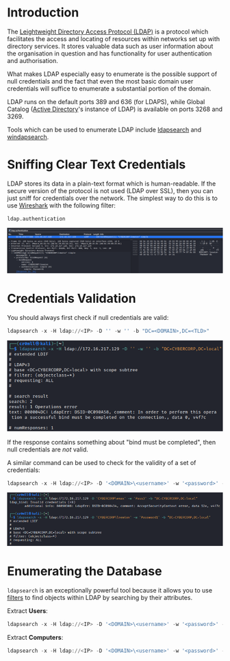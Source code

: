 # Introduction

The [Leightweight Directory Access Protocol (LDAP)](../../../Networking/Protocols/Leightweight%20Directory%20Access%20Protocol%20(LDAP).md) is a protocol which facilitates the access and locating of resources within networks set up with directory services. It stores valuable data such as user information about the organisation in question and has functionality for user authentication and authorisation.

What makes LDAP especially easy to enumerate is the possible support of null credentials and the fact that even the most basic domain user credentials will suffice to enumerate a substantial portion of the domain.

LDAP runs on the default ports 389 and 636 (for LDAPS), while Global Catalog ([Active Directory](TODO)'s instance of LDAP) is available on ports 3268 and 3269.

Tools which can be used to enumerate LDAP include [ldapsearch](https://docs.ldap.com/ldap-sdk/docs/tool-usages/ldapsearch.html) and [windapsearch](https://github.com/ropnop/go-windapsearch).

# Sniffing Clear Text Credentials

LDAP stores its data in a plain-text format which is human-readable. If the secure version of the protocol is not used (LDAP over SSL), then you can just sniff for credentials over the network. The simplest way to do this is to use [Wireshark](https://www.wireshark.org/) with the following filter:

```
ldap.authentication
```

![](Resources/Images/LDAP/Wireshark%20Sniffing.png)

# Credentials Validation

You should always first check if null credentials are valid:

```powershell
ldapsearch -x -H ldap://<IP> -D '' -w '' -b "DC=<DOMAIN>,DC=<TLD>"
```

![](Resources/Images/LDAP/Null%20Credentials%20Check.png)

If the response contains something about "bind must be completed", then null credentials are *not* valid.

A similar command can be used to check for the validity of a set of credentials:

```powershell
ldapsearch -x -H ldap://<IP> -D '<DOMAIN>\<username>' -w '<password>' -b "DC=<DOMAIN>,DC=<TLD>"
```

![](Resources/Images/LDAP/Credentials%20Validation.png)

# Enumerating the Database

`ldapsearch` is an exceptionally powerful tool because it allows you to use [filters](../../../Networking/Protocols/Leightweight%20Directory%20Access%20Protocol%20(LDAP).md) to find objects within LDAP by searching by their attributes. 

Extract **Users**:

```powershell
ldapsearch -x -H ldap://<IP> -D '<DOMAIN>\<username>' -w '<password>' -b 'DC=<DOMAIN>,DC=<TLD>' '(&(objectClass=user)(!(objectClass=computer)))'
```

Extract **Computers**:

```powershell
ldapsearch -x -H ldap://<IP> -D '<DOMAIN>\<username>' -w '<password>' -b 'DC=<DOMAIN>,DC=<TLD>' '(objectclass=computer)'
```